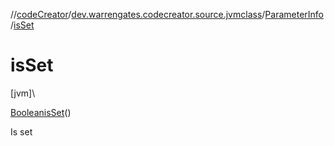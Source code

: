 //[codeCreator](../../../index.md)/[dev.warrengates.codecreator.source.jvmclass](../index.md)/[ParameterInfo](index.md)/[isSet](is-set.md)

# isSet

[jvm]\

[Boolean](https://docs.oracle.com/javase/8/docs/api/java/lang/Boolean.html)[isSet](is-set.md)()

Is set
